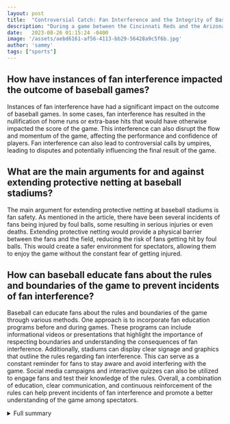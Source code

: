 ```yaml
---
layout: post
title:  "Controversial Catch: Fan Interference and the Integrity of Baseball"
description: "During a game between the Cincinnati Reds and the Arizona Diamondbacks, Spencer Steer made an incredible catch at the wall in left field. However, a young fan reached into his glove and stole the ball, leading to controversy and a video review. This incident sparked a larger discussion about fan interference and its impact on the integrity of the game."
date:   2023-08-26 01:15:24 -0400
image: '/assets/aebd6161-af56-4113-bb29-56428a9c5f6b.jpg'
author: 'sammy'
tags: ["sports"]
---
```


## How have instances of fan interference impacted the outcome of baseball games?
Instances of fan interference have had a significant impact on the outcome of baseball games. In some cases, fan interference has resulted in the nullification of home runs or extra-base hits that would have otherwise impacted the score of the game. This interference can also disrupt the flow and momentum of the game, affecting the performance and confidence of players. Fan interference can also lead to controversial calls by umpires, leading to disputes and potentially influencing the final result of the game.

## What are the main arguments for and against extending protective netting at baseball stadiums?
The main argument for extending protective netting at baseball stadiums is fan safety. As mentioned in the article, there have been several incidents of fans being injured by foul balls, some resulting in serious injuries or even deaths. Extending protective netting would provide a physical barrier between the fans and the field, reducing the risk of fans getting hit by foul balls. This would create a safer environment for spectators, allowing them to enjoy the game without the constant fear of getting injured.

## How can baseball educate fans about the rules and boundaries of the game to prevent incidents of fan interference?
Baseball can educate fans about the rules and boundaries of the game through various methods. One approach is to incorporate fan education programs before and during games. These programs can include informational videos or presentations that highlight the importance of respecting boundaries and understanding the consequences of fan interference. Additionally, stadiums can display clear signage and graphics that outline the rules regarding fan interference. This can serve as a constant reminder for fans to stay aware and avoid interfering with the game. Social media campaigns and interactive quizzes can also be utilized to engage fans and test their knowledge of the rules. Overall, a combination of education, clear communication, and continuous reinforcement of the rules can help prevent incidents of fan interference and promote a better understanding of the game among spectators.

<details>
  <summary>Full summary</summary>
The fan interference rule in baseball was put into place in 1931 to prevent fans from inserting themselves into the game action. If it is determined that a fan has interfered with a live/batted ball or even with a player making a play on the field, the umpire will immediately call time, and the ball will be considered dead. Fan interference can take many different forms, including touching a fair or catchable foul ball, reaching over the outfield wall to catch a potential home run or ground rule double, and interfering with bat and ball boys/girls.<br><br>For fans that commit spectator interference, the most likely outcome is that they will be ejected from the stadium for the rest of the game. However, some of baseball's most controversial calls have been due to fan interference.<br><br>The incident involving Spencer Steer and the young fan highlights the need for fan education and awareness of the rules and boundaries within a baseball game. While it may be exciting for fans to catch a foul ball or be close to the action, it is essential to respect the players and the integrity of the game.<br><br>This incident is not an isolated case. There have been numerous instances of fan injuries caused by foul balls during baseball games. Albert Almora Jr. struck a 2-year-old girl with a foul ball, fracturing her skull. A 79-year-old woman died after being hit by a foul ball at Dodger Stadium. These incidents have reignited the debate about extending protective netting at baseball stadiums.<br><br>Players and fans are calling for increased safety precautions to prevent further injuries. Conditions at games have changed, with baseballs being hit harder than ever before and spectators being closer to the action. Physics professor John Eric Goff believes that the current netting is insufficient in protecting fans from foul balls. Victims like Dina Simpson, who was injured at a minor league game and has permanent vision loss, emphasize the urgent need for improved safety measures.<br><br>MLB teams have taken steps to address this issue by extending netting around home plate. However, resistance to further netting extensions remains. The White Sox are currently the only team with pole-to-pole netting, providing maximum protection for their fans.<br><br>Discussions about netting extensions are expected to happen in the off-season. The league and teams must prioritize fan safety while also considering the fan experience. Striking a balance between these two aspects will be crucial in protecting both the integrity of the game and the wellbeing of the fans.<br><br>In conclusion, the incident involving Spencer Steer and the young fan raises important questions about fan interference and the integrity of the game. Baseball must address these concerns and take proactive measures to ensure the safety and enjoyment of all fans. By implementing adequate netting and educating fans about proper behavior at games, the sport can continue to thrive while preserving its core values.
</details>
